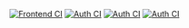 [![Frontend CI](https://github.com/FLINT3S/skbhack/actions/workflows/frontend-ci.yml/badge.svg)](https://github.com/FLINT3S/skbhack/actions/workflows/frontend-ci.yml)
[![Auth CI](https://github.com/FLINT3S/skbhack/actions/workflows/auth-ci.yml/badge.svg)](https://github.com/FLINT3S/skbhack/actions/workflows/auth-ci.yml)
[![Auth CI](https://github.com/FLINT3S/skbhack/actions/workflows/balance-ci.yml/badge.svg)](https://github.com/FLINT3S/skbhack/actions/workflows/balance-ci.yml)
[![Auth CI](https://github.com/FLINT3S/skbhack/actions/workflows/trade-ci.yml/badge.svg)](https://github.com/FLINT3S/skbhack/actions/workflows/trade-ci.yml)
